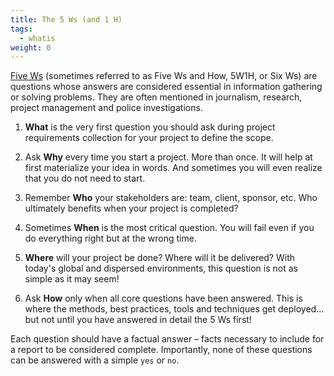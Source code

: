 ```yaml
---
title: The 5 Ws (and 1 H)
tags:
  - whatis
weight: 0
---
```


[Five Ws](https://en.wikipedia.org/wiki/Five_Ws) (sometimes referred to as Five Ws and How, 5W1H, or Six Ws) are questions whose answers are considered essential in information gathering or solving problems. They are often mentioned in journalism, research, project management and police investigations.

1. **What** is the very first question you should ask during project requirements  collection for your project to define the scope.

1. Ask **Why** every time you start a project. More than once. It will help at first materialize your idea in words. And sometimes you will even realize that you do not need to start.

1. Remember **Who** your stakeholders are: team, client, sponsor, etc. Who ultimately benefits when your project is completed?

1. Sometimes **When** is the most critical question. You will fail even if you do everything right but at the wrong time.

1. **Where** will your project be done? Where will it be delivered? With today's global and dispersed environments, this question is not as simple as it may seem!

1. Ask **How** only when all core questions have been answered. This is where the methods, best practices, tools and techniques get deployed... but not until you have answered in detail the 5 Ws first!

Each question should have a factual answer – facts necessary to include for a report to be considered complete. Importantly, none of these questions can be answered with a simple `yes` or `no`.

